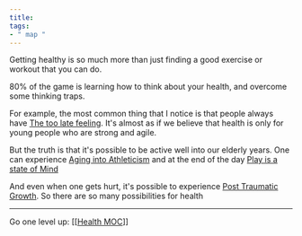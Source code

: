 ```yaml
---
title: 
tags:
- " map "
---
```


Getting healthy is so much more than just finding a good exercise or workout that you can do.

80% of the game is learning how to think about your health, and overcome some thinking traps.

For example, the most common thing that I notice is that people always have [The too late feeling](Notes/The%20too%20late%20feeling.md). It's almost as if we believe that health is only for young people who are strong and agile.

But the truth is that it's possible to be active well into our elderly years. One can experience [Aging into Athleticism](Notes/Aging%20into%20Athleticism.md) and at the end of the day [Play is a state of Mind](Notes/Play%20is%20a%20state%20of%20Mind.md)

And even when one gets hurt, it's possible to experience [Post Traumatic Growth](Notes/Post%20Traumatic%20Growth.md). So there are so many possibilities for health

-----

Go one level up: [[[Health MOC](Health%20MOC.md)]]
